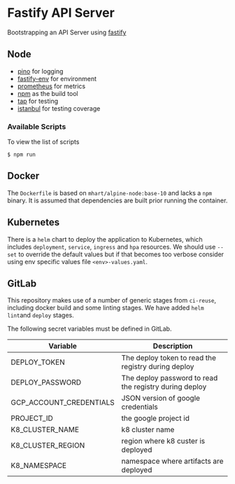 # Fastify API Server

Bootstrapping an API Server using [fastify](https://github.com/fastify/fastify)

## Node

- [pino](https://github.com/pinojs/pino) for logging
- [fastify-env](https://github.com/fastify/fastify-env) for environment
- [prometheus](https://github.com/siimon/prom-client) for metrics
- [npm](https://www.npmjs.com/) as the build tool
- [tap](https://www.node-tap.org/) for testing
- [istanbul](https://istanbul.js.org/docs/tutorials/tap/) for testing coverage

### Available Scripts

To view the list of scripts

```console
$ npm run
```

## Docker

The `Dockerfile` is based on `mhart/alpine-node:base-10` and lacks a `npm`
binary. It is assumed that dependencies are built prior running the container.

## Kubernetes

There is a `helm` chart to deploy the application to Kubernetes, which includes
`deployment`, `service`, `ingress` and `hpa` resources. We should use `--set`
to override the default values but if that becomes too verbose consider using
env specific values file `<env>-values.yaml`.

## GitLab

This repository makes use of a number of generic stages from `ci-reuse`,
including docker build and some linting stages. We have added `helm lint`and
`deploy` stages.

The following secret variables must be defined in GitLab.

| Variable        | Description                                            |
| --------------- | ------------------------------------------------------ |
| DEPLOY_TOKEN    | The deploy token to read the registry during deploy    |
| DEPLOY_PASSWORD | The deploy password to read the registry during deploy |
| GCP_ACCOUNT_CREDENTIALS | JSON version of google credentials |
| PROJECT_ID | the google project id |
| K8_CLUSTER_NAME | k8 cluster name |
| K8_CLUSTER_REGION | region where k8 custer is deployed |
| K8_NAMESPACE | namespace where artifacts are deployed |
